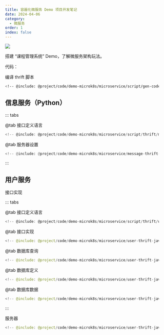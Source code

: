 ```yaml
---
title: 容器化微服务 Demo 项目开发笔记
date: 2024-04-06
category:
  - 微服务
order: 1
index: false
---
```


![](https://s2.loli.net/2024/04/07/1pGe5USA4aznZsg.png)

搭建 “课程管理系统” Demo，了解微服务架构玩法。

<!-- more -->

代码： <RepoLink path="/code/demo-microk8s/" />

编译 thrift 脚本

```bash title="script/gen-code.sh"
<!-- @include: @project/code/demo-microk8s/microservice/script/gen-code.sh -->
```

## 信息服务（Python）

::: tabs

@tab 接口定义语言

```go title="script/thrift/message.thrift"
<!-- @include: @project/code/demo-microk8s/microservice/script/thrift/message.thrift -->
```

@tab 服务器设置

```python title="message_service.py"
<!-- @include: @project/code/demo-microk8s/microservice/message-thrift-python-service/message_service.py -->
```

:::

## 用户服务

接口实现

::: tabs

@tab 接口定义语言

```go title="script/thrift/user.thrift"
<!-- @include: @project/code/demo-microk8s/microservice/script/thrift/user.thrift -->
```

@tab 接口实现

```java title="UserServiceImpl.py in user-thrift-java-service"
<!-- @include: @project/code/demo-microk8s/microservice/user-thrift-java-service/src/main/java/org/example/thrift/user/service/UserServiceImpl.java -->
```

@tab 数据库查询

```java title="UserMapper.java in user-thrift-java-service"
<!-- @include: @project/code/demo-microk8s/microservice/user-thrift-java-service/src/main/java/org/example/thrift/user/mapper/UserMapper.java -->
```

@tab 数据库定义

```java title="db/data.sql"
<!-- @include: @project/code/demo-microk8s/microservice/user-thrift-java-service/src/main/resources/db/data.sql -->
```

@tab 数据库数据

```java title="db/schema.sql"
<!-- @include: @project/code/demo-microk8s/microservice/user-thrift-java-service/src/main/resources/db/schema.sql -->
```

:::

服务器

```java title="ThriftServer.java in user-thrift-java-service"
<!-- @include: @project/code/demo-microk8s/microservice/user-thrift-java-service/src/main/java/org/example/thrift/user/thrift/ThriftServer.java -->
```

